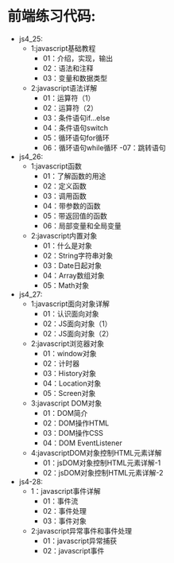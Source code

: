 
# 前端练习代码:

- js4_25:
	- 1:javascript基础教程
		- 01：介绍，实现，输出
		- 02：语法和注释
		- 03：变量和数据类型
	- 2:javascript语法详解
		- 01：运算符（1）
		- 02：运算符（2）
		- 03：条件语句if...else
		- 04：条件语句switch
		- 05：循环语句for循环
		- 06：循环语句while循环
		 -07：跳转语句
- js4_26:
	- 1:javascript函数
		- 01：了解函数的用途
		- 02：定义函数
		- 03：调用函数
		- 04：带参数的函数
		- 05：带返回值的函数
		- 06：局部变量和全局变量
	- 2:javascript内置对象
		- 01：什么是对象
		- 02：String字符串对象
		- 03：Date日起对象
		- 04：Array数组对象
		- 05：Math对象
- js4_27:
	- 1:javascript面向对象详解
		- 01：认识面向对象
		- 02：JS面向对象（1）
		- 02：JS面向对象（2）
	- 2:javascript浏览器对象
		- 01：window对象
		- 02：计时器
		- 03：History对象
		- 04：Location对象
		- 05：Screen对象
	- 3:javascript DOM对象
		- 01：DOM简介
		- 02：DOM操作HTML
		- 03：DOM操作CSS
		- 04：DOM EventListener
	- 4:javascriptDOM对象控制HTML元素详解
		- 01：jsDOM对象控制HTML元素详解-1
		- 02：jsDOM对象控制HTML元素详解-2
- js4-28:
	- 1：javascript事件详解
		- 01：事件流
		- 02：事件处理
		- 03：事件对象
	- 2:javascript异常事件和事件处理
		- 01：javascript异常捕获
		- 02：javascript事件
			